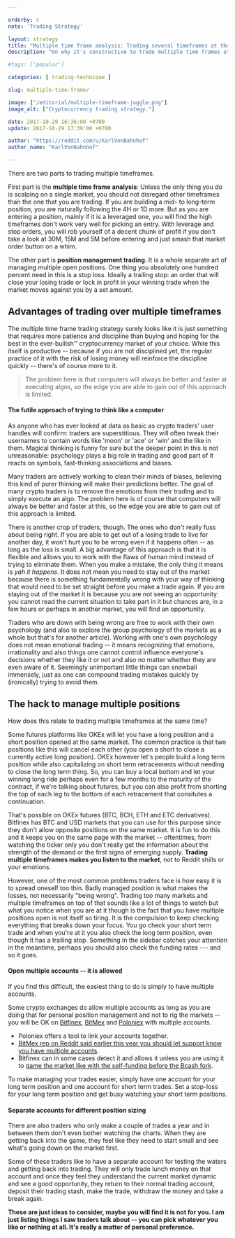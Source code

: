 ```yaml
---

orderby: c
note: 'Trading Strategy'

layout: strategy
title: "Multiple time frame analysis: Trading several timeframes at the same time"
description: "On why it's constructive to trade multiple time frames at the same time and how to manage the stack of your positions and orders."

#tags: ['popular']

categories: [ trading-technique ]

slug: multiple-time-frame/

image: ["/editorial/multiple-timeframe-juggle.png"]
image_alt: ["Cryptocurrency trading strategy."]

date: 2017-10-29 16:36:00 +0700
update: 2017-10-29 17:39:00 +0700

author: "https://reddit.com/u/KarlVonBahnhof"
author_name: "KarlVonBahnhof"

---
```



There are two parts to trading multiple timeframes.

First part is the **multiple time frame analysis**: Unless the only thing you do is scalping on a single market, you should not disregard other timeframes than the one that you are trading. If you are building a mid- to long-term position, you are naturally following the 4H or 1D more. But as you are entering a position, mainly if it is a leveraged one, you will find the high timeframes don't work very well for picking an entry. With leverage and stop orders, you will rob yourself of a decent chunk of profit if you don't take a look at 30M, 15M and 5M before entering and just smash that market order button on a whim.

The other part is **position management trading**. It is a whole separate art of managing multiple open positions. One thing you absolutely one hundred percent need in this is a stop loss. Ideally a trailing stop: an order that will close your losing trade or lock in profit in your winning trade when the market moves against you by a set amount.


## Advantages of trading over multiple timeframes

The multiple time frame trading strategy surely looks like it is just something that requires more patience and discipline than buying and hoping for the best in the ever-bullish&trade; cryptocurrency market of your choice. While this itself is productive -- because if you are not disciplined yet, the regular practice of it with the risk of losing money will reinforce the discipline quickly -- there's of course more to it.

> The problem here is that computers will always be better and faster at executing algos, so the edge you are able to gain out of this approach is limited.

#### The futile approach of trying to think like a computer

As anyone who has ever looked at data as basic as crypto traders' user handles will confirm: traders are superstitious. They will often tweak their usernames to contain words like 'moon' or 'ace' or 'win' and the like in them. Magical thinking is funny for sure but the deeper point in this is not unreasonable: psychology plays a big role in trading and good part of it reacts on symbols, fast-thinking associations and biases.

Many traders are actively working to clean their minds of biases, believing this kind of purer thinking will make their predictions better. The goal of many crypto traders is to remove the emotions from their trading and to simply execute an algo. The problem here is of course that computers will always be better and faster at this, so the edge you are able to gain out of this approach is limited.

There is another crop of traders, though. The ones who don't really fuss about being right. If you are able to get out of a losing trade to live for another day, it won't hurt you to be wrong even if it happens often -- as long as the loss is small. A big advantage of this approach is that it is flexible and allows you to work with the flaws of human mind instead of trying to eliminate them. When you make a mistake, the only thing it means is *yah it happens*. It does not mean you need to stay out of the market because there is something fundamentally wrong with your way of thinking that would need to be set straight before you make a trade again. If you are staying out of the market it is because you are not seeing an opportunity: you cannot read the current situation to take part in it but chances are, in a few hours or perhaps in another market, you will find an opportunity.

Traders who are down with being wrong are free to work with their own psychology (and also to explore the group psychology of the markets as a whole but that's for another article). Working with one's own psychology does not mean emotional trading -- it means recognizing that emotions, irrationality and also things one cannot control influence everyone's decisions whether they like it or not and also no matter whether they are even aware of it. Seemingly unimportant little things can snowball immensely, just as one can compound trading mistakes quickly by (ironically) trying to avoid them.

## The hack to manage multiple positions

How does this relate to trading multiple timeframes at the same time?

Some futures platforms like OKEx will let you have a long position and a short position opened at the same market. The common practice is that two positions like this will cancel each other (you open a short to close a currently active long position). OKEx however let's people build a long term position while also capitalizing on short term retracements without needing to close the long term thing. So, you can buy a local bottom and let your winning long ride perhaps even for a few months to the maturity of the contract, if we're talking about futures, but you can also profit from shorting the top of each leg to the bottom of each retracement that consitutes a continuation.

That's possible on OKEx futures (BTC, BCH, ETH and ETC derivatives). Bitfinex has BTC and USD markets that you can use for this purpose since they don't allow opposite positions on the same market. It is fun to do this and it keeps you on the same page with the market -- oftentimes, from watching the ticker only you don't really get the information about the strength of the demand or the first signs of emerging supply. **Trading multiple timeframes makes you listen to the market**, not to Reddit shills or your emotions.

However, one of the most common problems traders face is how easy it is to spread oneself too thin. Badly managed position is what makes the losses, not necessarily "being wrong". Trading too many markets and multiple timeframes on top of that sounds like a lot of things to watch but what you notice when you are at it though is the fact that you have multiple positions open is not itself so tiring. It is the compulsion to keep checking everything that breaks down your focus. You go check your short term trade and when you're at it you also check the long term position, even though it has a trailing stop. Something in the sidebar catches your attention in the meantime, perhaps you should also check the funding rates --- and so it goes.

#### Open multiple accounts -- it is allowed

If you find this difficult, the easiest thing to do is simply to have multiple accounts.

Some crypto exchanges do allow multiple accounts as long as you are doing that for personal position management and not to rig the markets -- you will be OK on [Bitfinex](https://www.bitfinex.com/?refcode=5egV78YtlC), [BitMex](https://www.bitmex.com/register/iYQB44) and [Poloniex](https://poloniex.com) with multiple accounts.

* Poloniex offers a tool to link your accounts together.
* [BitMex rep on Reddit said earlier this year you should let support know you have multiple accounts](https://www.reddit.com/r/BitcoinMarkets/comments/5zd7wv/is_it_possible_to_have_more_than_one_gdax_account/dexykit/).
* Bitfinex can in some cases detect it and allows it unless you are using it to [game the market like with the self-funding before the Bcash fork](https://www.bitfinex.com/posts/214).

To make managing your trades easier, simply have one account for your long term position and one account for short term trades. Set a stop-loss for your long term position and get busy watching your short term positions.

#### Separate accounts for different position sizing

There are also traders who only make a couple of trades a year and in between them don't even bother watching the charts. When they are getting back into the game, they feel like they need to start small and see what's going down on the market first.

Some of these traders like to have a separate account for testing the waters and getting back into trading. They will only trade lunch money on that account and once they feel they understand the current market dynamic and see a good opportunity, they return to their normal trading account, deposit their trading stash, make the trade, withdraw the money and take a break again.

**These are just ideas to consider, maybe you will find it is not for you. I am just listing things I saw traders talk about -- you can pick whatever you like or nothing at all. It's really a matter of personal preference.**
